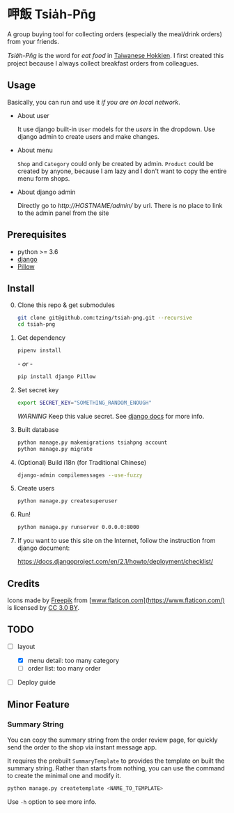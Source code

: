 # 呷飯 Tsia̍h-Pn̄g

A group buying tool for collecting orders (especially the meal/drink orders) from your friends.

*Tsia̍h-Pn̄g* is the word for *eat food* in [Taiwanese Hokkien].
I first created this project because I always collect breakfast orders from colleagues.

[Taiwanese Hokkien]: https://en.wikipedia.org/wiki/Taiwanese_Hokkien


## Usage

Basically, you can run and use it *if you are on local network*.

- About user

    It use django built-in `User` models for the *users* in the dropdown.
    Use django admin to create users and make changes.

- About menu

    `Shop` and `Category` could only be created by admin.
    `Product` could be created by anyone, because I am lazy and I don't want to copy the entire menu form shops.

- About django admin

    Directly go to *http://HOSTNAME/admin/* by url.
    There is no place to link to the admin panel from the site


## Prerequisites

- python >= 3.6
- [django](https://www.djangoproject.com/)
- [Pillow](https://pillow.readthedocs.io/en/latest/)


## Install

0. Clone this repo & get submodules

    ```bash
    git clone git@github.com:tzing/tsiah-png.git --recursive
    cd tsiah-png
    ```

1. Get dependency

    ```bash
    pipenv install
    ```

    *- or -*

    ```bash
    pip install django Pillow
    ```

2. Set secret key

    ```bash
    export SECRET_KEY="SOMETHING_RANDOM_ENOUGH"
    ```

    *WARNING* Keep this value secret. See [django docs](https://docs.djangoproject.com/en/2.1/ref/settings/#std:setting-SECRET_KEY) for more info.

3. Built database

    ```bash
    python manage.py makemigrations tsiahpng account
    python manage.py migrate
    ```

4. (Optional) Build i18n (for Traditional Chinese)

    ```bash
    django-admin compilemessages --use-fuzzy
    ```

5. Create users

    ```bash
    python manage.py createsuperuser
    ```

6. Run!

    ```bash
    python manage.py runserver 0.0.0.0:8000
    ```

7. If you want to use this site on the Internet, follow the instruction from django document:

    https://docs.djangoproject.com/en/2.1/howto/deployment/checklist/


## Credits

Icons made by [Freepik](https://www.freepik.com/) from [www.flaticon.com](https://www.flaticon.com/) is licensed by [CC 3.0 BY](http://creativecommons.org/licenses/by/3.0/).


## TODO

- [ ] layout
    - [x] menu detail: too many category
    - [ ] order list: too many order
- [ ] Deploy guide


## Minor Feature

### Summary String

You can copy the summary string from the order review page, for quickly send
the order to the shop via instant message app.

It requires the prebuilt `SummaryTemplate` to provides the template on built
the summary string.
Rather than starts from nothing, you can use the command to create the minimal
one and modify it.

```bash
python manage.py createtemplate <NAME_TO_TEMPLATE>
```

Use `-h` option to see more info.
